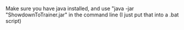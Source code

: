 Make sure you have java installed, and use "java -jar "ShowdownToTrainer.jar" in the command line
(I just put that into a .bat script)
